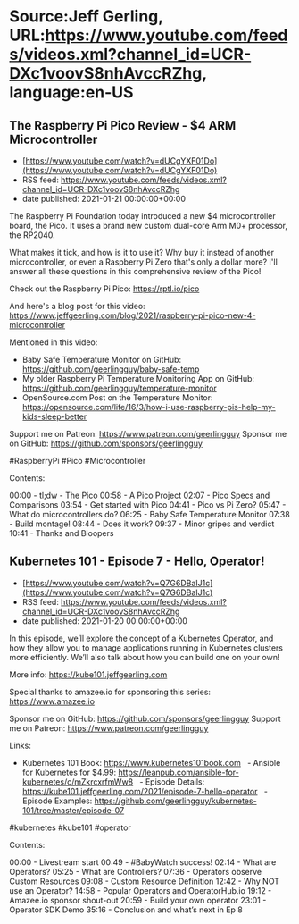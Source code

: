 # Source:Jeff Gerling, URL:https://www.youtube.com/feeds/videos.xml?channel_id=UCR-DXc1voovS8nhAvccRZhg, language:en-US

## The Raspberry Pi Pico Review - $4 ARM Microcontroller
 - [https://www.youtube.com/watch?v=dUCgYXF01Do](https://www.youtube.com/watch?v=dUCgYXF01Do)
 - RSS feed: https://www.youtube.com/feeds/videos.xml?channel_id=UCR-DXc1voovS8nhAvccRZhg
 - date published: 2021-01-21 00:00:00+00:00

The Raspberry Pi Foundation today introduced a new $4 microcontroller board, the Pico. It uses a brand new custom dual-core Arm M0+ processor, the RP2040.

What makes it tick, and how is it to use it? Why buy it instead of another microcontroller, or even a Raspberry Pi Zero that's only a dollar more? I'll answer all these questions in this comprehensive review of the Pico!

Check out the Raspberry Pi Pico: https://rptl.io/pico

And here's a blog post for this video: https://www.jeffgeerling.com/blog/2021/raspberry-pi-pico-new-4-microcontroller

Mentioned in this video:

  - Baby Safe Temperature Monitor on GitHub: https://github.com/geerlingguy/baby-safe-temp
  - My older Raspberry Pi Temperature Monitoring App on GitHub: https://github.com/geerlingguy/temperature-monitor
  - OpenSource.com Post on the Temperature Monitor: https://opensource.com/life/16/3/how-i-use-raspberry-pis-help-my-kids-sleep-better

Support me on Patreon: https://www.patreon.com/geerlingguy
Sponsor me on GitHub: https://github.com/sponsors/geerlingguy

#RaspberryPi #Pico #Microcontroller

Contents:

00:00 - tl;dw - The Pico
00:58 - A Pico Project
02:07 - Pico Specs and Comparisons
03:54 - Get started with Pico
04:41 - Pico vs Pi Zero?
05:47 - What do microcontrollers do?
06:25 - Baby Safe Temperature Monitor
07:38 - Build montage!
08:44 - Does it work?
09:37 - Minor gripes and verdict
10:41 - Thanks and Bloopers

## Kubernetes 101 - Episode 7 - Hello, Operator!
 - [https://www.youtube.com/watch?v=Q7G6DBaIJ1c](https://www.youtube.com/watch?v=Q7G6DBaIJ1c)
 - RSS feed: https://www.youtube.com/feeds/videos.xml?channel_id=UCR-DXc1voovS8nhAvccRZhg
 - date published: 2021-01-20 00:00:00+00:00

In this episode, we’ll explore the concept of a Kubernetes Operator, and how they allow you to manage applications running in Kubernetes clusters more efficiently. We’ll also talk about how you can build one on your own!

More info: https://kube101.jeffgeerling.com

Special thanks to amazee.io for sponsoring this series: https://www.amazee.io

Sponsor me on GitHub: https://github.com/sponsors/geerlingguy
Support me on Patreon: https://www.patreon.com/geerlingguy

Links:

  - Kubernetes 101 Book: https://www.kubernetes101book.com
  - Ansible for Kubernetes for $4.99: https://leanpub.com/ansible-for-kubernetes/c/mZkrcxrfmWw8
  - Episode Details: https://kube101.jeffgeerling.com/2021/episode-7-hello-operator
  - Episode Examples: https://github.com/geerlingguy/kubernetes-101/tree/master/episode-07

#kubernetes #kube101 #operator

Contents:

00:00 - Livestream start
00:49 - #BabyWatch success!
02:14 - What are Operators?
05:25 - What are Controllers?
07:36 - Operators observe Custom Resources
09:08 - Custom Resource Definition
12:42 - Why NOT use an Operator?
14:58 - Popular Operators and OperatorHub.io
19:12 - Amazee.io sponsor shout-out
20:59 - Build your own operator
23:01 - Operator SDK Demo
35:16 - Conclusion and what’s next in Ep 8

